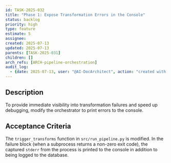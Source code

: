 ```yaml
---
id: TASK-2025-032
title: "Phase 1: Expose Transformation Errors in the Console"
status: backlog
priority: high
type: feature
estimate: S
assignee: 
created: 2025-07-13
updated: 2025-07-13
parents: [TASK-2025-031]
children: []
arch_refs: [ARCH-pipeline-orchestration]
audit_log:
  - {date: 2025-07-13, user: "@AI-DocArchitect", action: "created with status backlog"}
---
```

## Description
To provide immediate visibility into transformation failures and speed up debugging, modify the orchestrator to print errors to the console.

## Acceptance Criteria
The `trigger_transforms` function in `src/run_pipeline.py` is modified. In the failure block (when a subprocess returns a non-zero exit code), the captured `stderr` from the process is printed to the console in addition to being logged to the database. 